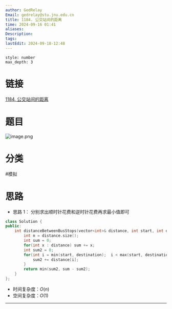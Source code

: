 ```yaml
---
author: GedRelay
Email: gedrelay@stu.jnu.edu.cn
title: 1184. 公交站间的距离
time: 2024-09-16 01:41
aliases: 
Description: 
tags: 
lastEdit: 2024-09-18-12:48
---
```


```toc
style: number
max_depth: 3
```

# 链接
[1184. 公交站间的距离](https://leetcode.cn/problems/distance-between-bus-stops/) 

# 题目
![image.png](https://ged-pic-bed.oss-cn-guangzhou.aliyuncs.com/img/202409160141304.png)


# 分类
#模拟 

# 思路
- 思路 1：
分别求出顺时针花费和逆时针花费再求最小值即可


```cpp
class Solution {
public:
    int distanceBetweenBusStops(vector<int>& distance, int start, int destination) {
        int n = distance.size();
        int sum = 0;
        for(int x : distance) sum += x;
        int sum2 = 0;
        for(int i = min(start, destination);  i < max(start, destination); i++){
            sum2 += distance[i];
        }
        return min(sum2, sum - sum2);
    }
};
```


- 时间复杂度：${O\left( n \right)  }$ 
- 空间复杂度：${O\left( 1 \right)  }$ 


---

